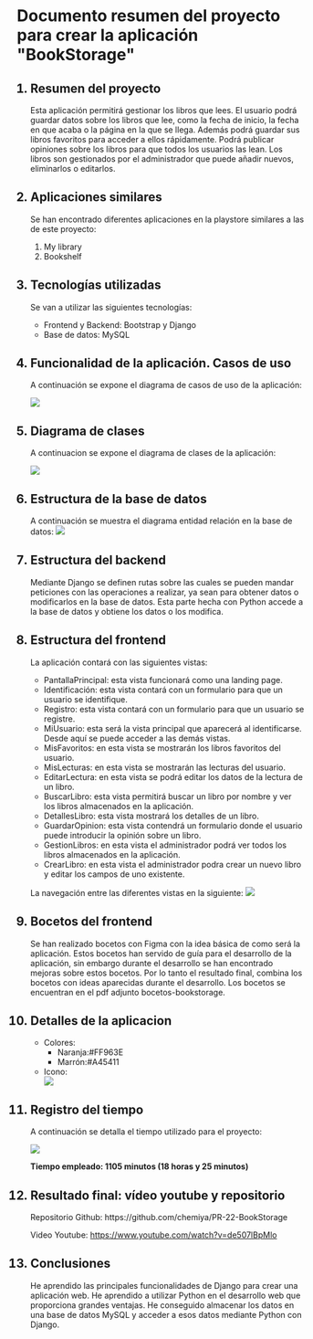 <h1>Documento resumen del proyecto para crear la aplicación "BookStorage"</h1>

<ol>
<h2><li>Resumen del proyecto</li></h2>
<p>Esta aplicación permitirá gestionar los libros que lees. El usuario podrá guardar datos sobre los libros que lee, como la fecha de inicio, la fecha en que acaba o la página en la que se llega. Además podrá guardar sus libros favoritos para acceder a ellos rápidamente. Podrá publicar opiniones sobre los libros para que todos los usuarios las lean. Los libros son gestionados por el administrador que puede añadir nuevos, eliminarlos o editarlos.</p>




<h2><li>Aplicaciones similares</li></h2>
<p>Se han encontrado diferentes aplicaciones en la playstore similares a las de este proyecto:</p>
<ol>
  <li>My library</li>
  <li>Bookshelf</li>

</ol>




<h2><li>Tecnologías utilizadas</li></h2>
<p>Se van a utilizar las siguientes tecnologías:</p>
<ul>

<li>Frontend y Backend: Bootstrap y Django</li>
<li>Base de datos: MySQL</li>
</ul>



<h2><li>Funcionalidad de la aplicación. Casos de uso</li></h2>
<p>A continuación se expone el diagrama de casos de uso de la aplicación:</p>

<img src="./diagramas/casosuso.svg">



<h2><li>Diagrama de clases</li></h2>
<p>A continuacion se expone el diagrama de clases de la aplicación:</p>

<img src="./diagramas/clases.svg">


<h2><li>Estructura de la base de datos</li></h2>
A continuación se muestra el diagrama entidad relación en la base de datos:
<img src="./diagramas/basedatos.svg">






<h2><li>Estructura del backend</li></h2>

<p>Mediante Django se definen rutas sobre las cuales se pueden mandar peticiones con las operaciones a realizar, ya sean para obtener datos o modificarlos en la base de datos. Esta parte hecha con Python accede a la base de datos y obtiene los datos o los modifica.</p>






<h2><li>Estructura del frontend</li></h2>
La aplicación contará con las siguientes vistas:
<ul>
<li>PantallaPrincipal: esta vista funcionará como una landing page.</li>
<li>Identificación: esta vista contará con un formulario para que un usuario se identifique.</li>
<li>Registro: esta vista contará con un formulario para que un usuario se registre. </li>
<li>MiUsuario: esta será la vista principal que aparecerá al identificarse. Desde aquí se puede acceder a las demás vistas.</li>
<li>MisFavoritos: en esta vista se mostrarán los libros favoritos del usuario.</li>
<li>MisLecturas: en esta vista se mostrarán las lecturas del usuario.</li>
<li>EditarLectura: en esta vista se podrá editar los datos de la lectura de un libro.</li>
<li>BuscarLibro: esta vista permitirá buscar un libro por nombre y ver los libros almacenados en la aplicación.</li>
<li>DetallesLibro: esta vista mostrará los detalles de un libro.</li>
<li>GuardarOpinion: esta vista contendrá un formulario donde el usuario puede introducir la opinión sobre un libro.</li>
<li>GestionLibros: en esta vista el administrador podrá ver todos los libros almacenados en la aplicación.</li>
<li>CrearLibro: en esta vista el administrador podra crear un nuevo libro y editar los campos de uno existente.</li>







</ul>


La navegación entre las diferentes vistas en la siguiente:
<img src="./diagramas//navegacion.svg">



<h2><li>Bocetos del frontend</li></h2>
Se han realizado bocetos con Figma con la idea básica de como será la aplicación. Estos bocetos han servido de guía para el desarrollo de la aplicación, sin embargo durante el desarrollo se han encontrado mejoras sobre estos bocetos. Por lo tanto el resultado final, combina los bocetos con ideas aparecidas durante el desarrollo. Los bocetos se encuentran en el pdf adjunto bocetos-bookstorage.



<h2><li>Detalles de la aplicacion</li></h2>
<ul>

<li>Colores:
<ul>
<li>Naranja:#FF963E</li>
<li>Marrón:#A45411</li>
</ul>
</li>
<li>Icono:</li>
<img src="./diagramas/icono.png">
</ul>
<h2><li>Registro del tiempo</li></h2>
<p>A continuación se detalla el tiempo utilizado para el proyecto: </p>
<img src="./diagramas/duracion.JPG">

<p><strong>Tiempo empleado: 1105 minutos (18 horas y 25 minutos)</strong></p>



<h2><li>Resultado final: vídeo youtube y repositorio</li></h2>
Repositorio Github: https://github.com/chemiya/PR-22-BookStorage

Video Youtube: https://www.youtube.com/watch?v=de507lBpMlo


<h2><li>Conclusiones</li></h2>
He aprendido las principales funcionalidades de Django para crear una aplicación web. He aprendido a utilizar Python en el desarrollo web que proporciona grandes ventajas. He conseguido almacenar los datos en una base de datos MySQL y acceder a esos datos mediante Python con Django. 


</ol>
